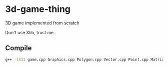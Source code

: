 # 3d-game-thing
3D game implemented from scratch

Don't use Xlib, trust me.

## Compile

```bash
g++ -lX11 game.cpp Graphics.cpp Polygon.cpp Vector.cpp Point.cpp Matrix.cpp -o game
```
